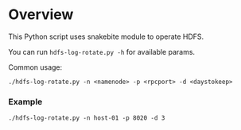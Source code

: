 # Overview

This Python script uses snakebite module to operate HDFS.

You can run `hdfs-log-rotate.py -h` for available params.

Common usage:
```
./hdfs-log-rotate.py -n <namenode> -p <rpcport> -d <daystokeep>
```

### Example
```
./hdfs-log-rotate.py -n host-01 -p 8020 -d 3
```
